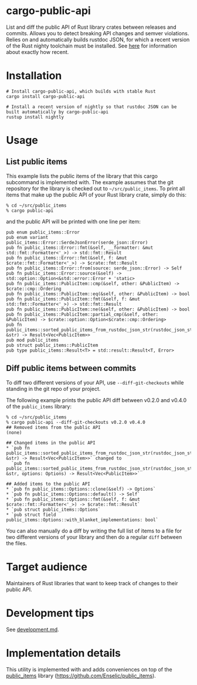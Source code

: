 # cargo-public-api

List and diff the public API of Rust library crates between releases and commits. Allows you to detect breaking API changes and semver violations. Relies on and automatically builds rustdoc JSON, for which a recent version of the Rust nighty toolchain must be installed. See [here](https://github.com/Enselic/public_items#compatibility-matrix) for information about exactly how recent.

# Installation

```
# Install cargo-public-api, which builds with stable Rust
cargo install cargo-public-api

# Install a recent version of nightly so that rustdoc JSON can be built automatically by cargo-public-api
rustup install nightly
```

# Usage

## List public items

This example lists the public items of the library that this cargo subcommand is implemented with. The example assumes that the git repository for the library is checked out to `~/src/public_items`. To print all items that make up the public API of your Rust library crate, simply do this:

```
% cd ~/src/public_items
% cargo public-api
```

and the public API will be printed with one line per item:

```
pub enum public_items::Error
pub enum variant public_items::Error::SerdeJsonError(serde_json::Error)
pub fn public_items::Error::fmt(&self, __formatter: &mut std::fmt::Formatter<'_>) -> std::fmt::Result
pub fn public_items::Error::fmt(&self, f: &mut $crate::fmt::Formatter<'_>) -> $crate::fmt::Result
pub fn public_items::Error::from(source: serde_json::Error) -> Self
pub fn public_items::Error::source(&self) -> std::option::Option<&std::error::Error + 'static>
pub fn public_items::PublicItem::cmp(&self, other: &PublicItem) -> $crate::cmp::Ordering
pub fn public_items::PublicItem::eq(&self, other: &PublicItem) -> bool
pub fn public_items::PublicItem::fmt(&self, f: &mut std::fmt::Formatter<'_>) -> std::fmt::Result
pub fn public_items::PublicItem::ne(&self, other: &PublicItem) -> bool
pub fn public_items::PublicItem::partial_cmp(&self, other: &PublicItem) -> $crate::option::Option<$crate::cmp::Ordering>
pub fn public_items::sorted_public_items_from_rustdoc_json_str(rustdoc_json_str: &str) -> Result<Vec<PublicItem>>
pub mod public_items
pub struct public_items::PublicItem
pub type public_items::Result<T> = std::result::Result<T, Error>
```

## Diff public items between commits

To diff two different versions of your API, use `--diff-git-checkouts` while standing in the git repo of your project.

The following example prints the public API diff between v0.2.0 and v0.4.0 of the `public_items` library:

```
% cd ~/src/public_items
% cargo public-api --diff-git-checkouts v0.2.0 v0.4.0
## Removed items from the public API
(none)

## Changed items in the public API
* `pub fn public_items::sorted_public_items_from_rustdoc_json_str(rustdoc_json_str: &str) -> Result<Vec<PublicItem>>` changed to
  `pub fn public_items::sorted_public_items_from_rustdoc_json_str(rustdoc_json_str: &str, options: Options) -> Result<Vec<PublicItem>>`

## Added items to the public API
* `pub fn public_items::Options::clone(&self) -> Options`
* `pub fn public_items::Options::default() -> Self`
* `pub fn public_items::Options::fmt(&self, f: &mut $crate::fmt::Formatter<'_>) -> $crate::fmt::Result`
* `pub struct public_items::Options`
* `pub struct field public_items::Options::with_blanket_implementations: bool`
```

You can also manually do a diff by writing the full list of items to a file for two different versions of your library and then do a regular `diff` between the files.

# Target audience

Maintainers of Rust libraries that want to keep track of changes to their public API.

# Development tips

See [development.md](./doc/development.md).

# Implementation details

This utility is implemented with and adds conveniences on top of the [public_items](https://crates.io/crates/public_items) library (https://github.com/Enselic/public_items).
